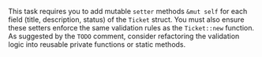 This task requires you to add mutable `setter` methods `&mut self` for each field (title, description, status) of the `Ticket` struct. 
You must also ensure these setters enforce the same validation rules as the `Ticket::new` function. 
As suggested by the `TODO` comment, consider refactoring the validation logic into reusable private functions or static methods.
